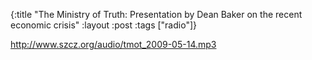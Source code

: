 {:title "The Ministry of Truth: Presentation by Dean Baker on the recent economic crisis"
:layout :post
:tags  ["radio"]}

<http://www.szcz.org/audio/tmot_2009-05-14.mp3>

